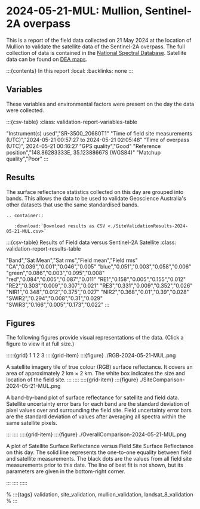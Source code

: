 # 2024-05-21-MUL: Mullion, Sentinel-2A overpass

This is a report of the field data collected on 21 May 2024 at the location of Mullion
to validate the satellite data of the Sentinel-2A overpass.
The full collection of data is contained in the 
[National Spectral Database](https://www.ga.gov.au/scientific-topics/dea/dea-data-and-products/national-spectral-database).
Satellite data can be found on [DEA maps](https://maps.dea.ga.gov.au/#share=s-i2o7JwB5gvXOQefhMmTLJaA14b0).

:::{contents} In this report
:local:
:backlinks: none
:::

## Variables

These variables and environmental factors were present on the day the data were collected.

:::{csv-table}
:class: validation-report-variables-table

"Instrument(s) used","SR-3500_20680T1"
"Time of field site measurements (UTC)","2024-05-21 00:57:27 to 2024-05-21 02:05:48"
"Time of overpass (UTC)", 2024-05-21 00:16:27
"GPS quality","Good"
"Reference position","148.86283333E, 35.12388667S (WGS84)"
"Matchup quality","Poor"
:::

## Results

The surface reflectance statistics collected on this day are grouped into bands.
This allows the data to be used to validate Geoscience Australia's other datasets that use the same standardised bands.

```{eval-rst}
.. container:: 

   :download:`Download results as CSV <./SiteValidationResults-2024-05-21-MUL.csv>`
```

:::{csv-table} Results of Field data versus Sentinel-2A Satellite
:class: validation-report-results-table

"Band","Sat Mean","Sat rms","Field mean","Field rms"
"CA","0.039","0.001","0.046","0.005"
"blue","0.051","0.003","0.058","0.006"
"green","0.086","0.003","0.095","0.008"
"red","0.084","0.005","0.087","0.011"
"RE1","0.158","0.005","0.155","0.012"
"RE2","0.303","0.009","0.307","0.021"
"RE3","0.331","0.009","0.352","0.026"
"NIR1","0.348","0.012","0.375","0.027"
"NIR2","0.368","0.01","0.39","0.028"
"SWIR2","0.294","0.008","0.31","0.029"
"SWIR3","0.166","0.005","0.173","0.022"
:::

## Figures

The following figures provide visual representations of the data. (Click a figure to view it at full size.)

:::::{grid} 1 1 2 3
::::{grid-item}
:::{figure} ./RGB-2024-05-21-MUL.png

A satellite imagery tile of true colour (RGB) surface reflectance.
It covers an area of approximately 2&nbsp;km &times; 2&nbsp;km.
The white box indicates the size and location
of the field site.
:::
::::
::::{grid-item}
:::{figure} ./SiteComparison-2024-05-21-MUL.png

A band-by-band plot of surface reflectance for satellite and field data.
Satellite uncertainty error bars for each band are the standard deviation
of pixel values over and surrounding the field site.
Field uncertainty error bars are the standard deviation of values after
averaging all spectra within the same satellite pixels.

:::
::::
::::{grid-item}
:::{figure} ./OverallComparison-2024-05-21-MUL.png

A plot of Satellite Surface Reflectance versus Field Site Surface Reflectance on this day.
The solid line represents the one-to-one equality between field and satellite measurements.
The black dots are the values from all field site measurements prior to this date.
The line of best fit is not shown, but its parameters are given in the bottom-right corner.

:::
::::
:::::

% :::{tags} validation, site_validation, mullion_validation, landsat_8_validation
% :::
    